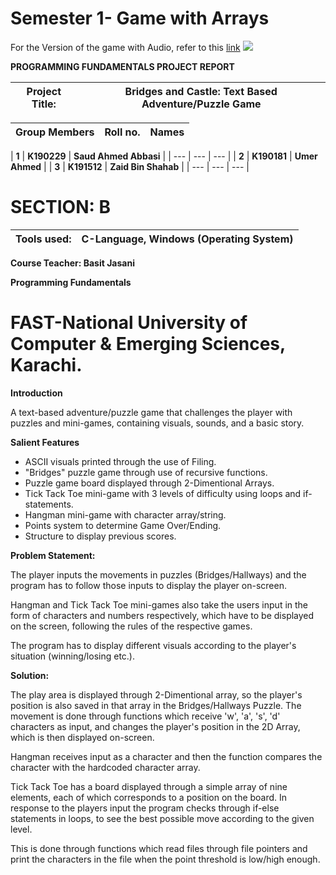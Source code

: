 # Semester 1- Game with Arrays

For the Version of the game with Audio, refer to this [link](https://mega.nz/file/FKJSAQIJ#7xEBSFhhd5SBRDVH4sfFwmSTI6tdW-wL2AuOnQjVyg0)
![](RackMultipart20211127-4-kmtobv_html_e1b366a266673dda.png)

**PROGRAMMING FUNDAMENTALS PROJECT REPORT**

| **Project Title:** | Bridges and Castle: Text Based Adventure/Puzzle Game |
| --- | --- |

| **Group Members** | **Roll no.** | **Names** |
| --- | --- | --- |
|
**1**
 |
**K190229** | **Saud Ahmed Abbasi** |
| --- | --- | --- |
|
**2**
 | **K190181**
 | **Umer Ahmed**
 |
| **3** | **K191512** | **Zaid Bin Shahab** |
| --- | --- | --- |

# SECTION: B

| **Tools used:** | **C-Language, Windows (Operating System)** |
| --- | --- |

**Course Teacher: Basit Jasani**

**Programming Fundamentals**

# **FAST-National University of Computer &amp; Emerging Sciences, Karachi.**

**Introduction**

A text-based adventure/puzzle game that challenges the player with puzzles and mini-games, containing visuals, sounds, and a basic story.

**Salient Features**

- ASCII visuals printed through the use of Filing.
- &quot;Bridges&quot; puzzle game through use of recursive functions.
- Puzzle game board displayed through 2-Dimentional Arrays.
- Tick Tack Toe mini-game with 3 levels of difficulty using loops and if-statements.
- Hangman mini-game with character array/string.
- Points system to determine Game Over/Ending.
- Structure to display previous scores.

**Problem Statement:**

The player inputs the movements in puzzles (Bridges/Hallways) and the program has to follow those inputs to display the player on-screen.

Hangman and Tick Tack Toe mini-games also take the users input in the form of characters and numbers respectively, which have to be displayed on the screen, following the rules of the respective games.

The program has to display different visuals according to the player&#39;s situation (winning/losing etc.).

**Solution:**

The play area is displayed through 2-Dimentional array, so the player&#39;s position is also saved in that array in the Bridges/Hallways Puzzle. The movement is done through functions which receive &#39;w&#39;, &#39;a&#39;, &#39;s&#39;, &#39;d&#39; characters as input, and changes the player&#39;s position in the 2D Array, which is then displayed on-screen.

Hangman receives input as a character and then the function compares the character with the hardcoded character array.

Tick Tack Toe has a board displayed through a simple array of nine elements, each of which corresponds to a position on the board. In response to the players input the program checks through if-else statements in loops, to see the best possible move according to the given level.

This is done through functions which read files through file pointers and print the characters in the file when the point threshold is low/high enough.
